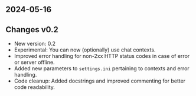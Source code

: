 ## 2024-05-16
## Changes v0.2
* New version: 0.2
* Experimental: You can now (optionally) use chat contexts.
* Improved error handling for non-2xx HTTP status codes in case of error or server offline.
* Added new parameters to `settings.ini` pertaining to contexts and error handling.
* Code cleanup: Added docstrings and improved commenting for better code readability.

